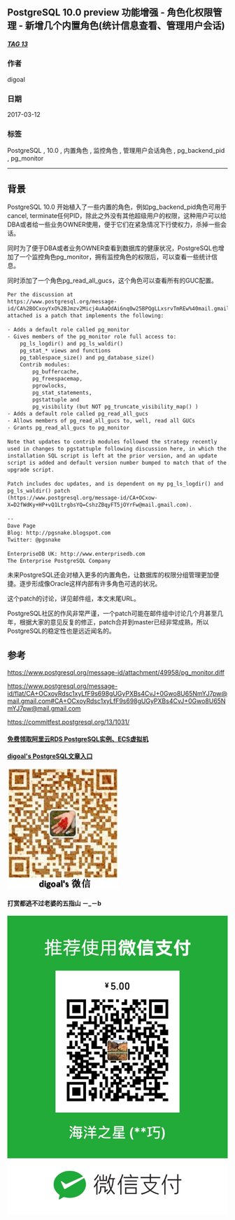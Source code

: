 ## PostgreSQL 10.0 preview 功能增强 - 角色化权限管理 - 新增几个内置角色(统计信息查看、管理用户会话)  
##### [TAG 13](../class/13.md)
                    
### 作者                                                                 
digoal               
                      
### 日期                 
2017-03-12                
                  
### 标签               
PostgreSQL , 10.0 , 内置角色 , 监控角色 , 管理用户会话角色 , pg_backend_pid , pg_monitor    
                    
----              
                       
## 背景        
PostgreSQL 10.0 开始植入了一些内置的角色，例如pg_backend_pid角色可用于cancel, terminate任何PID，除此之外没有其他超级用户的权限，这种用户可以给DBA或者给一些业务OWNER使用，便于它们在紧急情况下行使权力，杀掉一些会话。  
  
同时为了便于DBA或者业务OWNER查看到数据库的健康状况，PostgreSQL也增加了一个监控角色pg_monitor，拥有监控角色的权限后，可以查看一些统计信息。  
  
同时添加了一个角色pg_read_all_gucs，这个角色可以查看所有的GUC配置。  
  
```  
Per the discussion at  
https://www.postgresql.org/message-id/CA%2BOCxoyYxO%2BJmzv2Micj4uAaQdAi6nq0w25BPQgLLxsrvTmREw%40mail.gmail.com,  
attached is a patch that implements the following:  
  
- Adds a default role called pg_monitor  
- Gives members of the pg_monitor role full access to:  
    pg_ls_logdir() and pg_ls_waldir()  
    pg_stat_* views and functions  
    pg_tablespace_size() and pg_database_size()  
    Contrib modules:  
        pg_buffercache,  
        pg_freespacemap,  
        pgrowlocks,  
        pg_stat_statements,  
        pgstattuple and  
        pg_visibility (but NOT pg_truncate_visibility_map() )  
- Adds a default role called pg_read_all_gucs  
- Allows members of pg_read_all_gucs to, well, read all GUCs  
- Grants pg_read_all_gucs to pg_monitor  
  
Note that updates to contrib modules followed the strategy recently  
used in changes to pgstattuple following discussion here, in which the  
installation SQL script is left at the prior version, and an update  
script is added and default version number bumped to match that of the  
upgrade script.  
  
Patch includes doc updates, and is dependent on my pg_ls_logdir() and  
pg_ls_waldir() patch  
(https://www.postgresql.org/message-id/CA+OCxow-X=D2fWdKy+HP+vQ1LtrgbsYQ=CshzZBqyFT5jOYrFw@mail.gmail.com).  
  
--   
Dave Page  
Blog: http://pgsnake.blogspot.com  
Twitter: @pgsnake  
  
EnterpriseDB UK: http://www.enterprisedb.com  
The Enterprise PostgreSQL Company  
```  
  
未来PostgreSQL还会对植入更多的内置角色，让数据库的权限分组管理更加便捷。逐步形成像Oracle这样内部有许多角色可选的状况。  
  
这个patch的讨论，详见邮件组，本文末尾URL。  
  
PostgreSQL社区的作风非常严谨，一个patch可能在邮件组中讨论几个月甚至几年，根据大家的意见反复的修正，patch合并到master已经非常成熟，所以PostgreSQL的稳定性也是远近闻名的。  
  
## 参考  
https://www.postgresql.org/message-id/attachment/49958/pg_monitor.diff  
  
https://www.postgresql.org/message-id/flat/CA+OCxoyRdsc1xyLfF9s698gUGyPXBs4CvJ+0Gwo8U65NmYJ7pw@mail.gmail.com#CA+OCxoyRdsc1xyLfF9s698gUGyPXBs4CvJ+0Gwo8U65NmYJ7pw@mail.gmail.com  
  
https://commitfest.postgresql.org/13/1031/  

  
  
  
  
  
  
  
  
  
  
  
  
  
#### [免费领取阿里云RDS PostgreSQL实例、ECS虚拟机](https://free.aliyun.com/ "57258f76c37864c6e6d23383d05714ea")
  
  
#### [digoal's PostgreSQL文章入口](https://github.com/digoal/blog/blob/master/README.md "22709685feb7cab07d30f30387f0a9ae")
  
  
![digoal's weixin](../pic/digoal_weixin.jpg "f7ad92eeba24523fd47a6e1a0e691b59")
  
  
  
  
  
  
#### 打赏都逃不过老婆的五指山 －_－b  
![wife's weixin ds](../pic/wife_weixin_ds.jpg "acd5cce1a143ef1d6931b1956457bc9f")
  
